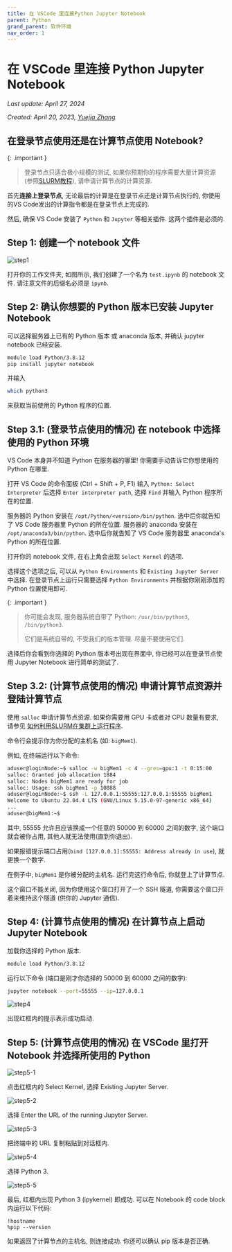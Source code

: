 ```yaml
---
title: 在 VSCode 里连接Python Jupyter Notebook
parent: Python
grand_parent: 软件环境
nav_order: 1
---
```


# 在 VSCode 里连接 Python Jupyter Notebook

*Last update: April 27, 2024*

*Created: April 20, 2023, [Yuejia Zhang](mailto:yuejiazhang21@m.fudan.edu.cn)*

## 在登录节点使用还是在计算节点使用 Notebook?

{: .important }
> 登录节点只适合极小规模的测试, 如果你预期你的程序需要大量计算资源 (参照[SLURM教程](../../you-must/slurm)), 请申请计算节点的计算资源.


首先**连接上登录节点**, 无论最后的计算是在登录节点还是计算节点执行的, 你使用的VS Code发出的计算指令都是在登录节点上完成的.

然后, 确保 VS Code 安装了 `Python` 和 `Jupyter` 等相关插件. 这两个插件是必须的.

## Step 1: 创建一个 notebook 文件

![step1](/guide/figure/python-jupyter-notebook/step1.png)

打开你的工作文件夹, 如图所示, 我们创建了一个名为 `test.ipynb` 的 notebook 文件. 请注意文件的后缀名必须是 `ipynb`.

## Step 2: 确认你想要的 Python 版本已安装 Jupyter Notebook

可以选择服务器上已有的 Python 版本 或 anaconda 版本, 并确认 jupyter notebook 已经安装.

~~~ bash
module load Python/3.8.12
pip install jupyter notebook
~~~

并输入

```bash
which python3
```

来获取当前使用的 Python 程序的位置.

## Step 3.1: (登录节点使用的情况) 在 notebook 中选择使用的 Python 环境

VS Code 本身并不知道 Python 在服务器的哪里! 你需要手动告诉它你想使用的 Python 在哪里.

打开 VS Code 的命令面板 (Ctrl + Shift + P, F1) 输入 `Python: Select Interpreter` 后选择 `Enter interpreter path`, 选择 `Find` 并输入 Python 程序所在的位置.

服务器的 Python 安装在 `/opt/Python/<version>/bin/python`. 选中后你就告知了 VS Code 服务器里 Python 的所在位置.
服务器的 anaconda 安装在 `/opt/anaconda3/bin/python`. 选中后你就告知了 VS Code 服务器里 anaconda's Python 的所在位置.

打开你的 notebook 文件, 在右上角会出现 `Select Kernel` 的选项.

选择这个选项之后, 可以从 `Python Environments` 和 `Existing Jupyter Server` 中选择. 在登录节点上运行只需要选择 `Python Environments` 并根据你刚刚添加的 Python 位置使用即可.

{: .important }
> 你可能会发现, 服务器系统自带了 Python: `/usr/bin/python3`, `/bin/python3`.
>
> 它们是系统自带的, 不受我们的版本管理. 尽量不要使用它们.

选择后你会看到你选择的 Python 版本号出现在界面中, 你已经可以在登录节点使用 Jupyter Notebook 进行简单的测试了.


## Step 3.2: (计算节点使用的情况) 申请计算节点资源并登陆计算节点

使用 `salloc` 申请计算节点资源. 如果你需要用 GPU 卡或者对 CPU 数量有要求, 请参见 [如何利用SLURM在集群上运行程序](../you-must/slurm).

命令行会提示你为你分配的主机名 (如: `bigMem1`).

例如, 在终端运行以下命令:

~~~ bash
aduser@loginNode:~$ salloc -w bigMem1 -c 4 --gres=gpu:1 -t 0:15:00
salloc: Granted job allocation 1884
salloc: Nodes bigMem1 are ready for job
salloc: Usage: ssh bigMem1 -p 10888
aduser@loginNode:~$ ssh -L 127.0.0.1:55555:127.0.0.1:55555 bigMem1
Welcome to Ubuntu 22.04.4 LTS (GNU/Linux 5.15.0-97-generic x86_64)
...
aduser@bigMem1:~$
~~~

其中, 55555 允许且应该换成一个任意的 50000 到 60000 之间的数字, 这个端口就会被你占用, 其他人就无法使用(直到你退出).

如果报错提示端口占用(`bind [127.0.0.1]:55555: Address already in use`), 就更换一个数字.

在例子中, `bigMem1` 是你被分配的主机名. 运行完这行命令后, 你就登上了计算节点.

这个窗口不能关闭, 因为你使用这个窗口打开了一个 SSH 隧道, 你需要这个窗口开着来维持这个隧道 (供你的 Jupyter 通信).


## Step 4: (计算节点使用的情况) 在计算节点上启动 Jupyter Notebook

加载你选择的 Python 版本.

~~~ bash
module load Python/3.8.12
~~~

运行以下命令 (端口是刚才你选择的 50000 到 60000 之间的数字):

~~~ bash
jupyter notebook --port=55555 --ip=127.0.0.1
~~~

![step4](/guide/figure/python-jupyter-notebook/step4.png)

出现红框内的提示表示成功启动.

## Step 5: (计算节点使用的情况) 在 VSCode 里打开 Notebook 并选择所使用的 Python

![step5-1](/guide/figure/python-jupyter-notebook/step5-1.png)

点击红框内的 Select Kernel, 选择 Existing Jupyter Server.

![step5-2](/guide/figure/python-jupyter-notebook/step5-2.png)

选择 Enter the URL of the running Jupyter Server.

![step5-3](/guide/figure/python-jupyter-notebook/step5-3.png)

把终端中的 URL 复制粘贴到对话框内.

![step5-4](/guide/figure/python-jupyter-notebook/step5-4.png)

选择 Python 3.

![step5-5](/guide/figure/python-jupyter-notebook/step5-5.png)

最后, 红框内出现 Python 3 (ipykernel) 即成功. 可以在 Notebook 的 code block 内运行以下代码:

~~~ text
!hostname
%pip --version
~~~

如果返回了计算节点的主机名, 则连接成功. 你还可以确认 pip 版本是否正确.
